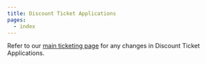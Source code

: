 ```yaml
---
title: Discount Ticket Applications
pages:
  - index
---
```

Refer to our [main ticketing page](https://devcon.org/tickets) for any changes in Discount Ticket Applications.